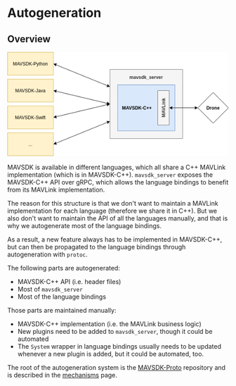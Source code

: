 # Autogeneration

## Overview

![MAVSDK overview](../../assets/autogen/mavsdk_overview.png)

MAVSDK is available in different languages, which all share a C++ MAVLink implementation (which is in MAVSDK-C++). `mavsdk_server` exposes the MAVSDK-C++ API over gRPC, which allows the language bindings to benefit from its MAVLink implementation.

The reason for this structure is that we don't want to maintain a MAVLink implementation for each language (therefore we share it in C++). But we also don't want to maintain the API of all the languages manually, and that is why we autogenerate most of the language bindings.

As a result, a new feature always has to be implemented in MAVSDK-C++, but can then be propagated to the language bindings through autogeneration with `protoc`.

The following parts are autogenerated:

* MAVSDK-C++ API (i.e. header files)
* Most of `mavsdk_server`
* Most of the language bindings

Those parts are maintained manually:

* MAVSDK-C++ implementation (i.e. the MAVLink business logic)
* New plugins need to be added to `mavsdk_server`, though it could be automated
* The `System` wrapper in language bindings usually needs to be updated whenever a new plugin is added, but it could be automated, too.

The root of the autogeneration system is the [MAVSDK-Proto](https://github.com/mavlink/mavsdk-proto) repository and is described in the [mechanisms](mechanisms.md) page.
